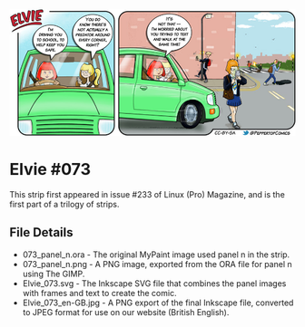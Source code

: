 ![Elvie comic strip #073](Elvie_073_en-GB.jpg)

Elvie #073
==========
This strip first appeared in issue #233 of Linux (Pro) Magazine, and is the first part of a trilogy of strips.


File Details
------------
* 073_panel_n.ora     - The original MyPaint image used panel n in the strip.
* 073_panel_n.png     - A PNG image, exported from the ORA file for panel n using The GIMP.
* Elvie_073.svg       - The Inkscape SVG file that combines the panel images with frames and text to create the comic.
* Elvie_073_en-GB.jpg - A PNG export of the final Inkscape file, converted to JPEG format for use on our website (British English).

